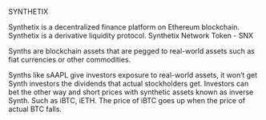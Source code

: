 SYNTHETIX

Synthetix is a decentralized finance platform on Ethereum blockchain. 
Synthetix is a derivative liquidity protocol.
Synthetix Network Token - SNX

Synths are blockchain assets that are pegged to real-world assets such as fiat currencies or other commodities. 

Synths like sAAPL give investors exposure to real-world assets, it won’t get Synth investors the dividends that actual stockholders get.
Investors can bet the other way and short prices with synthetic assets known as inverse Synth. Such as iBTC, iETH. The price of iBTC goes up when the price of actual BTC falls.
